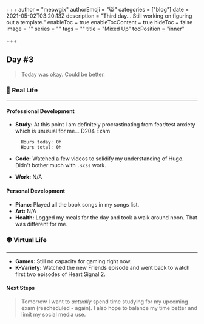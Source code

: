 +++
author = "meowgix"
authorEmoji = "😸"
categories = ["blog"]
date = 2021-05-02T03:20:13Z
description = "Third day... Still working on figuring out a template."
enableToc = true
enableTocContent = true
hideToc = false
image = ""
series = ""
tags = ""
title = "Mixed Up"
tocPosition = "inner"

+++
## Day #3

> Today was okay. Could be better.

### 🌱 Real Life

***

#### Professional Development

* **Study:**  At this point I am definitely procrastinating from fear/test anxiety which is unusual for me... D204 Exam

        Hours today: 0h
        Hours total: 0h
* **Code:**  Watched a few videos to solidify my understanding of Hugo. Didn't bother much with `.scss` work.
* **Work:**  N/A

#### Personal Development

* **Piano:**  Played all the book songs in my songs list.
* **Art:**  N/A
* **Health:**  Logged my meals for the day and took a walk around noon. That was different for me.

### 👽 Virtual Life

***

* **Games:**  Still no capacity for gaming right now.
* **K-Variety:**  Watched the new Friends episode and went back to watch first two episodes of Heart Signal 2.

#### Next Steps

> Tomorrow I want to _actually_ spend time studying for my upcoming exam (rescheduled - again). I also hope to balance my time better and limit my social media use.